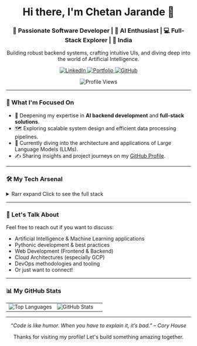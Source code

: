 <div align="center">

  <h1>Hi there, I'm Chetan Jarande 👋</h1>

  <h3>🚀 Passionate Software Developer | 🧠 AI Enthusiast | 💻 Full-Stack Explorer | 📍 India</h3>

  <p>Building robust backend systems, crafting intuitive UIs, and diving deep into the world of Artificial Intelligence.</p>

  <p>
    <a href="https://linkedin.com/in/chetan-jarande" target="_blank">
      <img
        src="https://img.shields.io/badge/LinkedIn-0077B5?style=for-the-badge&logo=linkedin&logoColor=white"
        alt="LinkedIn"
      />
    </a>
    <a href="https://chetanjarande-nextjs-portfolio-website.vercel.app/" target="_blank">
      <img
        src="https://img.shields.io/badge/Portfolio-Website-blue?style=for-the-badge&logo=googlechrome&logoColor=white"
        alt="Portfolio"
      />
    </a>
    <a href="https://github.com/chetan-jarande" target="_blank">
      <img
        src="https://img.shields.io/badge/GitHub-Profile-lightgrey?style=for-the-badge&logo=github&logoColor=black"
        alt="GitHub"
      />
    </a>
  </p>
  <img
      src="https://komarev.com/ghpvc/?username=chetan-jarande&label=Profile%20Views&color=0e75b6&style=flat-square"
      alt="Profile Views"
  />

</div>

---

### 🎯 What I'm Focused On

* 🌱 Deepening my expertise in **AI backend development** and **full-stack solutions**.
* 🗺️ Exploring scalable system design and efficient data processing pipelines.
* 🔬 Currently diving into the architecture and applications of Large Language Models (LLMs).
* ✍️ Sharing insights and project journeys on my [GitHub Profile](https://github.com/chetan-jarande).

---

### 🛠️ My Tech Arsenal

<details>
  <summary> Rarr expand Click to see the full stack</summary>
  <br/>

  <h4>👨‍💻 Programming Languages</h4>
  <p align="left">
    <a href="https://www.python.org" target="_blank" rel="noreferrer">
      <img
        src="https://raw.githubusercontent.com/devicons/devicon/master/icons/python/python-original.svg"
        alt="Python" width="40" height="40"
      />
    </a>
    <a href="https://developer.mozilla.org/en-US/docs/Web/JavaScript" target="_blank" rel="noreferrer">
      <img
        src="https://raw.githubusercontent.com/devicons/devicon/master/icons/javascript/javascript-original.svg"
        alt="JavaScript" width="40" height="40"
      />
    </a>
    <a href="https://clojure.org/" target="_blank" rel="noreferrer">
      <img
        src="https://upload.wikimedia.org/wikipedia/commons/5/5d/Clojure_logo.svg"
        alt="Clojure" width="40" height="40"
      />
    </a>
  </p>

  <h4>🎨 Frontend Development</h4>
  <p align="left">
    <a href="https://reactjs.org/" target="_blank" rel="noreferrer">
      <img
        src="https://raw.githubusercontent.com/devicons/devicon/master/icons/react/react-original-wordmark.svg"
        alt="React" width="40" height="40"
      />
    </a>
    <a href="https://nextjs.org/" target="_blank" rel="noreferrer">
      <img
        src="https://cdn.jsdelivr.net/gh/devicons/devicon@latest/icons/nextjs/nextjs-original.svg"
        alt="https://upload.wikimedia.org/wikipedia/commons/8/8e/Nextjs-logo.svg"
        width="40" height="40"
        style="background-color: white; border-radius: 5px; padding: 1px;"
      />
    </a>
    <a href="https://tailwindcss.com/" target="_blank" rel="noreferrer">
      <img
        src="https://www.vectorlogo.zone/logos/tailwindcss/tailwindcss-icon.svg"
        alt="Tailwind CSS" width="40" height="40"
      />
    </a>
    <a href="https://www.w3.org/Style/CSS/" target="_blank" rel="noreferrer">
      <img
        src="https://raw.githubusercontent.com/devicons/devicon/master/icons/css3/css3-original-wordmark.svg"
        alt="CSS3" width="40" height="40"
      />
    </a>
  </p>

  <h4>🔩 Backend Development</h4>
  <p align="left">
    <a href="https://flask.palletsprojects.com/" target="_blank" rel="noreferrer">
        <!-- "https://upload.wikimedia.org/wikipedia/commons/3/3c/Flask_logo.svg" -->
      <img
        src="https://cdn.jsdelivr.net/gh/devicons/devicon@latest/icons/flask/flask-original-wordmark.svg"
        alt="Flask" width="40" height="40"
        style="background-color: white; border-radius: 5px; padding: 1px;"
      />
    </a>
    <a href="https://fastapi.tiangolo.com/" target="_blank" rel="noreferrer">
      <img
        src="https://raw.githubusercontent.com/devicons/devicon/master/icons/fastapi/fastapi-original.svg"
        alt="FastAPI" width="40" height="40"
      />
    </a>
    <a href="https://kafka.apache.org/" target="_blank" rel="noreferrer">
      <img
        src="https://cdn.simpleicons.org/apachekafka/231F20"
        alt="Kafka" width="40" height="40"
        style="background-color: white; border-radius: 5px; padding: 1px;"
      />
    </a>
  </p>

  <h4>🤖 AI / Machine Learning</h4>
  <p align="left">
    <a href="https://pytorch.org/" target="_blank" rel="noreferrer">
      <img
        src="https://www.vectorlogo.zone/logos/pytorch/pytorch-icon.svg"
        alt="PyTorch" width="40" height="40"
      />
    </a>
    <a href="https://opencv.org/" target="_blank" rel="noreferrer">
      <img
        src="https://www.vectorlogo.zone/logos/opencv/opencv-icon.svg"
        alt="OpenCV" width="40" height="40"
      />
    </a>
    <a href="https://pandas.pydata.org/" target="_blank" rel="noreferrer">
      <img
        src="https://raw.githubusercontent.com/devicons/devicon/master/icons/pandas/pandas-original.svg"
        alt="Pandas" width="40" height="40"
      />
    </a>
    <a href="https://scikit-learn.org/" target="_blank" rel="noreferrer">
      <img
        src="https://upload.wikimedia.org/wikipedia/commons/0/05/Scikit_learn_logo_small.svg"
        alt="Scikit-learn" width="40" height="40"
      />
    </a>
    <a href="https://seaborn.pydata.org/" target="_blank" rel="noreferrer">
      <img
        src="https://seaborn.pydata.org/_images/logo-mark-lightbg.svg"
        alt="Seaborn" width="40" height="40"
      />
    </a>
  </p>

  <h4>🗄️ Databases & Storage</h4>
  <p align="left">
    <a href="https://www.mongodb.com/" target="_blank" rel="noreferrer">
      <img
        src="https://raw.githubusercontent.com/devicons/devicon/master/icons/mongodb/mongodb-original-wordmark.svg"
        alt="MongoDB" width="40" height="40"
      />
    </a>
    <a href="https://www.postgresql.org" target="_blank" rel="noreferrer">
      <img
        src="https://raw.githubusercontent.com/devicons/devicon/master/icons/postgresql/postgresql-original-wordmark.svg"
        alt="PostgreSQL" width="40" height="40"
      />
    </a>
    <a href="https://redis.io/" target="_blank" rel="noreferrer">
      <img
        src="https://raw.githubusercontent.com/devicons/devicon/master/icons/redis/redis-original-wordmark.svg"
        alt="Redis" width="40" height="40"
      />
    </a>
    <a href="https://www.elastic.co/elasticsearch/" target="_blank" rel="noreferrer">
      <img
        src="https://www.vectorlogo.zone/logos/elastic/elastic-icon.svg"
        alt="Elasticsearch" width="40" height="40"
      />
    </a>
  </p>

  <h4>☁️ Cloud & DevOps</h4>
  <p align="left">
    <a href="https://cloud.google.com/" target="_blank" rel="noreferrer">
      <img
        src="https://www.vectorlogo.zone/logos/google_cloud/google_cloud-icon.svg"
        alt="GCP" width="40" height="40"
      />
    </a>
    <a href="https://www.docker.com/" target="_blank" rel="noreferrer">
      <img
        src="https://raw.githubusercontent.com/devicons/devicon/master/icons/docker/docker-original-wordmark.svg"
        alt="Docker" width="40" height="40"
      />
    </a>
    <a href="https://git-scm.com/" target="_blank" rel="noreferrer">
      <img
        src="https://raw.githubusercontent.com/devicons/devicon/master/icons/git/git-original.svg"
        alt="Git" width="40" height="40"
      />
    </a>
    <a href="https://www.linux.org/" target="_blank" rel="noreferrer">
       <img
         src="https://raw.githubusercontent.com/devicons/devicon/master/icons/linux/linux-original.svg"
         alt="Linux" width="40" height="40"
       />
     </a>
  </p>

  <h4>🧪 Testing & API Tools</h4>
  <p align="left">
    <a href="https://www.selenium.dev/" target="_blank" rel="noreferrer">
      <img
        src="https://raw.githubusercontent.com/detain/svg-logos/780f25886640cef088af994181646db2f6b1a3f8/svg/selenium-logo.svg"
        alt="Selenium" width="40" height="40"
      />
    </a>
    <a href="https://www.postman.com/" target="_blank" rel="noreferrer">
      <img
        src="https://www.vectorlogo.zone/logos/getpostman/getpostman-icon.svg"
        alt="Postman" width="40" height="40"
      />
    </a>
  </p>

  <h4>📊 Monitoring Tools</h4>
  <p align="left">
    <a href="https://grafana.com/" target="_blank" rel="noreferrer">
      <img
        src="https://www.vectorlogo.zone/logos/grafana/grafana-icon.svg"
        alt="Grafana" width="40" height="40"
      />
    </a>
    <a href="https://www.elastic.co/kibana" target="_blank" rel="noreferrer">
      <img
        src="https://www.vectorlogo.zone/logos/elasticco_kibana/elasticco_kibana-icon.svg"
        alt="Kibana" width="40" height="40"
      />
    </a>
  </p>
</details> 

---

### 💬 Let's Talk About

Feel free to reach out if you want to discuss:

* Artificial Intelligence & Machine Learning applications
* Pythonic development & best practices
* Web Development (Frontend & Backend)
* Cloud Architectures (especially GCP)
* DevOps methodologies and tooling
* Or just want to connect!

---

### 📊 My GitHub Stats

<table width="100%">
  <tr>
    <td width="50%" valign="top">
      <img
        src="https://github-readme-stats.vercel.app/api/top-langs?username=chetan-jarande&locale=en&layout=compact&theme=dracula"
        alt="Top Languages" width="100%"
      />
    </td>
    <td width="50%" valign="top">
      <img
        src="https://github-readme-stats.vercel.app/api?username=chetan-jarande&show_icons=true&locale=en&theme=dracula"
        alt="GitHub Stats" width="100%"
      />
    </td>
  </tr>
  </table> 

---

<p align="center">
  <i>“Code is like humor. When you have to explain it, it’s bad.” – Cory House</i>
</p>

<p align="center">
  Thanks for visiting my profile! Let's build something amazing together.
</p>
